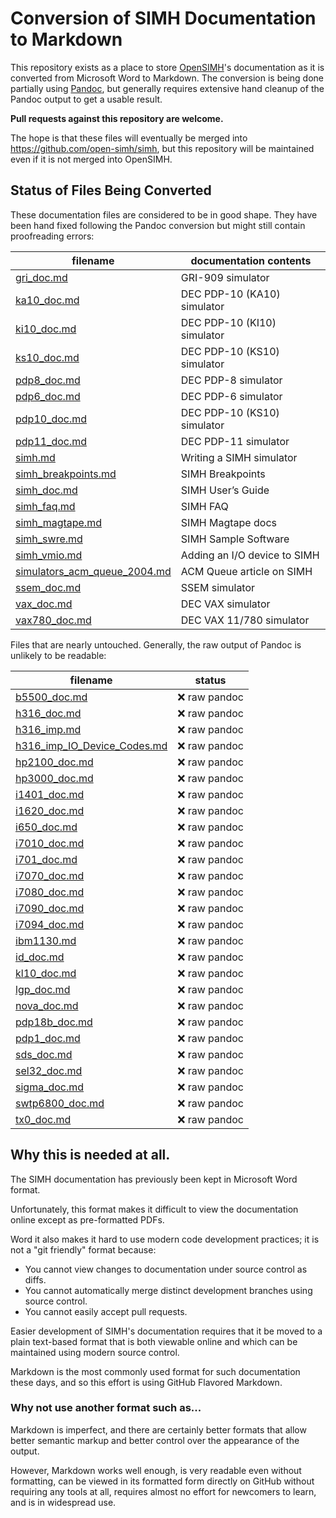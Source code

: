 # Conversion of SIMH Documentation to Markdown

This repository exists as a place to store
[OpenSIMH](https://opensimh.org)'s documentation as it is converted
from Microsoft Word to Markdown. The conversion is being done
partially using [Pandoc](https://pandoc.org), but generally requires
extensive hand cleanup of the Pandoc output to get a usable result.

**Pull requests against this repository are welcome.**

The hope is that these files will eventually be merged into
<https://github.com/open-simh/simh>, but this repository will be
maintained even if it is not merged into OpenSIMH.

## Status of Files Being Converted

These documentation files are considered to be in good shape. They
have been hand fixed following the Pandoc conversion but might still
contain proofreading errors:

| filename                          | documentation contents      |
|-----------------------------------|-----------------------------|
| [gri_doc.md](docs/gri_doc.md)     | GRI-909 simulator           |
| [ka10_doc.md](docs/ka10_doc.md)   | DEC PDP-10 (KA10) simulator |
| [ki10_doc.md](docs/ki10_doc.md)   | DEC PDP-10 (KI10) simulator |
| [ks10_doc.md](docs/ks10_doc.md)   | DEC PDP-10 (KS10) simulator |
| [pdp8_doc.md](docs/pdp8_doc.md)   | DEC PDP-8 simulator         |
| [pdp6_doc.md](docs/pdp6_doc.md)   | DEC PDP-6 simulator         |
| [pdp10_doc.md](docs/pdp10_doc.md) | DEC PDP-10 (KS10) simulator |
| [pdp11_doc.md](docs/pdp11_doc.md) | DEC PDP-11 simulator        |
| [simh.md](docs/simh.md)           | Writing a SIMH simulator    |
| [simh_breakpoints.md](docs/simh_breakpoints.md) | SIMH Breakpoints |
| [simh_doc.md](docs/simh_doc.md) | SIMH User’s Guide |
| [simh_faq.md](docs/simh_faq.md) | SIMH FAQ |
| [simh_magtape.md](docs/simh_magtape.md) | SIMH Magtape docs |
| [simh_swre.md](docs/simh_swre.md) | SIMH Sample Software |
| [simh_vmio.md](docs/simh_vmio.md) | Adding an I/O device to SIMH |
| [simulators_acm_queue_2004.md](docs/simulators_acm_queue_2004.md) | ACM Queue article on SIMH |
| [ssem_doc.md](docs/ssem_doc.md) | SSEM simulator |
| [vax_doc.md](docs/vax_doc.md) | DEC VAX simulator |
| [vax780_doc.md](docs/vax780_doc.md) | DEC VAX 11/780 simulator |

Files that are nearly untouched. Generally, the raw output of Pandoc
is unlikely to be readable:

| filename                          | status        |
|-----------------------------------|---------------|
| [b5500_doc.md](docs/b5500_doc.md) | ❌ raw pandoc |
| [h316_doc.md](docs/h316_doc.md)   | ❌ raw pandoc |
| [h316_imp.md](docs/h316_imp.md)   | ❌ raw pandoc |
| [h316_imp_IO_Device_Codes.md](docs/h316_imp_IO_Device_Codes.md) | ❌ raw pandoc |
| [hp2100_doc.md](docs/hp2100_doc.md)     | ❌ raw pandoc |
| [hp3000_doc.md](docs/hp3000_doc.md)     | ❌ raw pandoc |
| [i1401_doc.md](docs/i1401_doc.md)       | ❌ raw pandoc |
| [i1620_doc.md](docs/i1620_doc.md)       | ❌ raw pandoc |
| [i650_doc.md](docs/i650_doc.md)         | ❌ raw pandoc |
| [i7010_doc.md](docs/i7010_doc.md)       | ❌ raw pandoc |
| [i701_doc.md](docs/i701_doc.md)         | ❌ raw pandoc |
| [i7070_doc.md](docs/i7070_doc.md)       | ❌ raw pandoc |
| [i7080_doc.md](docs/i7080_doc.md)       | ❌ raw pandoc |
| [i7090_doc.md](docs/i7090_doc.md)       | ❌ raw pandoc |
| [i7094_doc.md](docs/i7094_doc.md)       | ❌ raw pandoc |
| [ibm1130.md](docs/ibm1130.md)           | ❌ raw pandoc |
| [id_doc.md](docs/id_doc.md)             | ❌ raw pandoc |
| [kl10_doc.md](docs/kl10_doc.md)         | ❌ raw pandoc |
| [lgp_doc.md](docs/lgp_doc.md)           | ❌ raw pandoc |
| [nova_doc.md](docs/nova_doc.md)         | ❌ raw pandoc |
| [pdp18b_doc.md](docs/pdp18b_doc.md)     | ❌ raw pandoc |
| [pdp1_doc.md](docs/pdp1_doc.md)         | ❌ raw pandoc |
| [sds_doc.md](docs/sds_doc.md)           | ❌ raw pandoc |
| [sel32_doc.md](docs/sel32_doc.md)       | ❌ raw pandoc |
| [sigma_doc.md](docs/sigma_doc.md)       | ❌ raw pandoc |
| [swtp6800_doc.md](docs/swtp6800_doc.md) | ❌ raw pandoc |
| [tx0_doc.md](docs/tx0_doc.md)           | ❌ raw pandoc |


## Why this is needed at all.

The SIMH documentation has previously been kept in Microsoft Word
format.

Unfortunately, this format makes it difficult to view the
documentation online except as pre-formatted PDFs.

Word it also makes it hard to use modern code development practices;
it is not a "git friendly" format because:

- You cannot view changes to documentation under source control as
  diffs.
- You cannot automatically merge distinct development branches using
  source control.
- You cannot easily accept pull requests.

Easier development of SIMH's documentation requires that it be moved
to a plain text-based format that is both viewable online and which
can be maintained using modern source control.

Markdown is the most commonly used format for such documentation these
days, and so this effort is using GitHub Flavored Markdown.

### Why not use another format such as...

Markdown is imperfect, and there are certainly better formats that
allow better semantic markup and better control over the appearance of
the output.

However, Markdown works well enough, is very readable even without
formatting, can be viewed in its formatted form directly on GitHub
without requiring any tools at all, requires almost no effort for
newcomers to learn, and is in widespread use.
